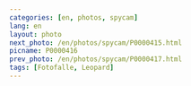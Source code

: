 ```yaml
---
categories: [en, photos, spycam]
lang: en
layout: photo
next_photo: /en/photos/spycam/P0000415.html
picname: P0000416
prev_photo: /en/photos/spycam/P0000417.html
tags: [Fotofalle, Leopard]
---
```

